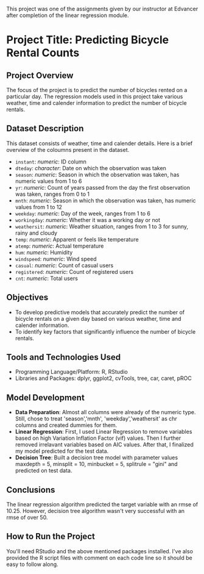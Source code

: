 This project was one of the assignments given by our instructor at Edvancer after completion of the linear regression module.

# Project Title: Predicting Bicycle Rental Counts

## Project Overview
The focus of the project is to predict the number of bicycles rented on a particular day. The regression models used in this project take various weather, time and calender information to predict the number of bicycle rentals.

## Dataset Description
This dataset consists of weather, time and calender details. Here is a brief overview of the coloumns present in the dataset.
- `instant`: _numeric_: ID column
- `dteday`: _character_: Date on which the observation was taken
- `season`: _numeric_: Season in which the observation was taken, has numeric values from 1 to 6
- `yr`: _numeric_: Count of years passed from the day the first observation was taken, ranges from 0 to 1
- `mnth`: _numeric_: Season in which the observation was taken, has numeric values from 1 to 12
- `weekday`: _numeric_: Day of the week, ranges from 1 to 6
- `workingday`: _numeric_: Whether it was a working day or not
- `weathersit`: _numeric_: Weather situation, ranges from 1 to 3 for sunny, rainy and cloudy
- `temp`: _numeric_: Apparent or feels like temperature
- `atemp`: _numeric_: Actual temperature
- `hum`: _numeric_: Humidity
- `windspeed`: _numeric_: Wind speed
- `casual`: _numeric_: Count of casual users
- `registered`: _numeric_: Count of registered users
- `cnt`: _numeric_: Total users

## Objectives
- To develop predictive models that accurately predict the number of bicycle rentals on a given day based on various weather, time and calender information.
- To identify key factors that significantly influence the number of bicycle rentals.

## Tools and Technologies Used
- Programming Language/Platform: R, RStudio
- Libraries and Packages: dplyr, ggplot2, cvTools, tree, car, caret, pROC

## Model Development
- __Data Preparation__: Almost all columns were already of the numeric type. Still, chose to treat 'season','mnth', 'weekday','weathersit' as chr columns and created dummies for them.
- __Linear Regression__: First, I used Linear Regression to remove variables based on high Variation Inflation Factor (vif) values. Then I further removed irrelavant variables based on AIC values. After that, I finalized my model predicted for the test data.
- __Decision Tree__: Built a decision tree model with parameter values maxdepth = 5, minsplit = 10, minbucket = 5, splitrule = "gini" and predicted on test data.

## Conclusions
The linear regression algorithm predicted the target variable with an rmse of 10.25. However, decision tree algorithm wasn't very successful with an rmse of over 50.

## How to Run the Project
You'll need RStudio and the above mentioned packages installed. I've also provided the R script files with comment on each code line so it should be easy to follow along.
